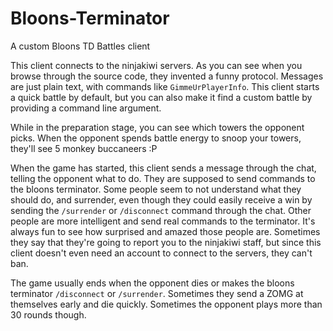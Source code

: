 # Bloons-Terminator
A custom Bloons TD Battles client

This client connects to the ninjakiwi servers. As you can see when you browse through the source code, they invented a funny protocol. Messages are just plain text, with commands like `GimmeUrPlayerInfo`. This client starts a quick battle by default, but you can also make it find a custom battle by providing a command line argument.

While in the preparation stage, you can see which towers the opponent picks. When the opponent spends battle energy to snoop your towers, they'll see 5 monkey buccaneers :P

When the game has started, this client sends a message through the chat, telling the opponent what to do. They are supposed to send commands to the bloons terminator. Some people seem to not understand what they should do, and surrender, even though they could easily receive a win by sending the `/surrender` or `/disconnect` command through the chat. Other people are more intelligent and send real commands to the terminator. It's always fun to see how surprised and amazed those people are. Sometimes they say that they're going to report you to the ninjakiwi staff, but since this client doesn't even need an account to connect to the servers, they can't ban.

The game usually ends when the opponent dies or makes the bloons terminator `/disconnect` or `/surrender`. Sometimes they send a ZOMG at themselves early and die quickly. Sometimes the opponent plays more than 30 rounds though.
